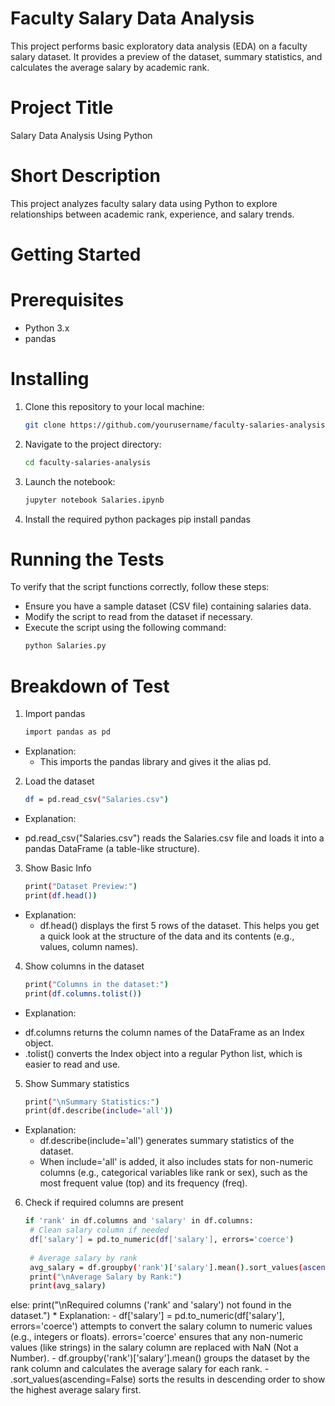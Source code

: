 # Faculty Salary Data Analysis

This project performs basic exploratory data analysis (EDA) on a faculty salary dataset. It provides a preview of the dataset, summary statistics, and calculates the average salary by academic rank.

# Project Title
Salary Data Analysis Using Python

# Short Description
This project analyzes faculty salary data using Python to explore relationships between academic rank, experience, and salary trends.

# Getting Started
# Prerequisites
- Python 3.x  
- pandas

# Installing

1. Clone this repository to your local machine:
   ```bash
   git clone https://github.com/yourusername/faculty-salaries-analysis.git
2. Navigate to the project directory:
    ```bash
    cd faculty-salaries-analysis
3. Launch the notebook:
    ```bash
    jupyter notebook Salaries.ipynb
4. Install the required python packages
   pip install pandas

# Running the Tests
To verify that the script functions correctly, follow these steps:
-  Ensure you have a sample dataset (CSV file) containing salaries data.
-  Modify the script to read from the dataset if necessary.
  - Execute the script using the following command:
     ```sh
     python Salaries.py

# Breakdown of Test
1. Import pandas
    ```bash
    import pandas as pd
* Explanation:
    - This imports the pandas library and gives it the alias pd.
2. Load the dataset
    ```bash
    df = pd.read_csv("Salaries.csv")
* Explanation:
- pd.read_csv("Salaries.csv") reads the Salaries.csv file and loads it into a pandas DataFrame (a table-like structure).
3. Show Basic Info
   ```bash
   print("Dataset Preview:")
   print(df.head())
* Explanation:
  - df.head() displays the first 5 rows of the dataset. This helps you get a quick look at the structure of the data and its contents (e.g., values, column names).
4. Show columns in the dataset
   ```bash
   print("Columns in the dataset:")
   print(df.columns.tolist())
* Explanation:
 - df.columns returns the column names of the DataFrame as an Index object.
 - .tolist() converts the Index object into a regular Python list, which is easier to read and use.

5. Show Summary statistics
    ```bash
    print("\nSummary Statistics:")
    print(df.describe(include='all'))
* Explanation:
  - df.describe(include='all') generates summary statistics of the dataset.
  - When include='all' is added, it also includes stats for non-numeric columns (e.g., categorical variables like rank or sex), such as the most frequent value (top) and its frequency (freq).

6. Check if required columns are present
   ```bash
   if 'rank' in df.columns and 'salary' in df.columns:
    # Clean salary column if needed
    df['salary'] = pd.to_numeric(df['salary'], errors='coerce')
    
    # Average salary by rank
    avg_salary = df.groupby('rank')['salary'].mean().sort_values(ascending=False)
    print("\nAverage Salary by Rank:")
    print(avg_salary)
else:
    print("\nRequired columns ('rank' and 'salary') not found in the dataset.")
    * Explanation:
    - df['salary'] = pd.to_numeric(df['salary'], errors='coerce') attempts to convert the salary column to numeric values (e.g., integers or floats).
    errors='coerce' ensures that any non-numeric values (like strings) in the salary column are replaced with NaN (Not a Number).
    - df.groupby('rank')['salary'].mean() groups the dataset by the rank column and calculates the average salary for each rank.
    - .sort_values(ascending=False) sorts the results in descending order to show the highest average salary first.







